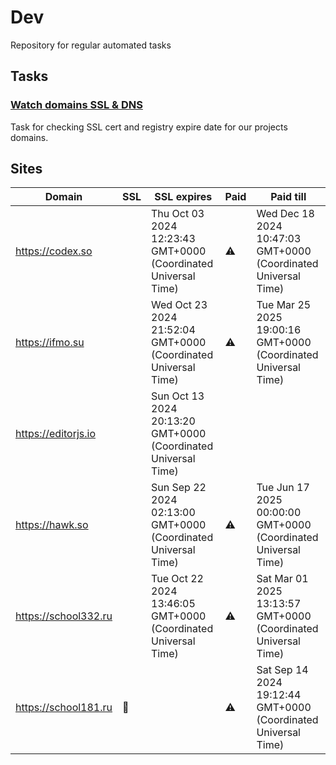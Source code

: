 # Dev

Repository for regular automated tasks

## Tasks

### [Watch domains SSL & DNS](.github/workflows/watch-domains-ssl-dns.yml)

Task for checking SSL cert and registry expire date for our projects domains.

## Sites

| Domain | SSL | SSL expires | Paid | Paid till |
| - | - | - | - | - |
| https://codex.so |  | Thu Oct 03 2024 12:23:43 GMT+0000 (Coordinated Universal Time) | ⚠️ | Wed Dec 18 2024 10:47:03 GMT+0000 (Coordinated Universal Time) |
| https://ifmo.su |  | Wed Oct 23 2024 21:52:04 GMT+0000 (Coordinated Universal Time) | ⚠️ | Tue Mar 25 2025 19:00:16 GMT+0000 (Coordinated Universal Time) |
| https://editorjs.io |  | Sun Oct 13 2024 20:13:20 GMT+0000 (Coordinated Universal Time) |  |  |
| https://hawk.so |  | Sun Sep 22 2024 02:13:00 GMT+0000 (Coordinated Universal Time) | ⚠️ | Tue Jun 17 2025 00:00:00 GMT+0000 (Coordinated Universal Time) |
| https://school332.ru |  | Tue Oct 22 2024 13:46:05 GMT+0000 (Coordinated Universal Time) | ⚠️ | Sat Mar 01 2025 13:13:57 GMT+0000 (Coordinated Universal Time) |
| https://school181.ru | 🧨 |  | ⚠️ | Sat Sep 14 2024 19:12:44 GMT+0000 (Coordinated Universal Time) |
